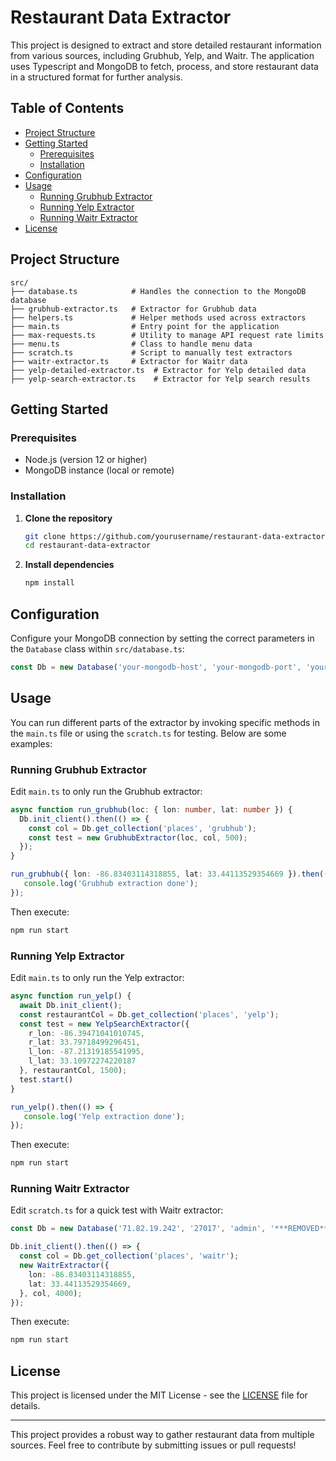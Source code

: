 # Restaurant Data Extractor

This project is designed to extract and store detailed restaurant information from various sources, including Grubhub, Yelp, and Waitr. The application uses Typescript and MongoDB to fetch, process, and store restaurant data in a structured format for further analysis.

## Table of Contents

- [Project Structure](#project-structure)
- [Getting Started](#getting-started)
  - [Prerequisites](#prerequisites)
  - [Installation](#installation)
- [Configuration](#configuration)
- [Usage](#usage)
  - [Running Grubhub Extractor](#running-grubhub-extractor)
  - [Running Yelp Extractor](#running-yelp-extractor)
  - [Running Waitr Extractor](#running-waitr-extractor)
- [License](#license)

## Project Structure

```text
src/
├── database.ts            # Handles the connection to the MongoDB database
├── grubhub-extractor.ts   # Extractor for Grubhub data
├── helpers.ts             # Helper methods used across extractors
├── main.ts                # Entry point for the application
├── max-requests.ts        # Utility to manage API request rate limits
├── menu.ts                # Class to handle menu data
├── scratch.ts             # Script to manually test extractors
├── waitr-extractor.ts     # Extractor for Waitr data
├── yelp-detailed-extractor.ts  # Extractor for Yelp detailed data
├── yelp-search-extractor.ts    # Extractor for Yelp search results
```

## Getting Started

### Prerequisites

- Node.js (version 12 or higher)
- MongoDB instance (local or remote)

### Installation

1. **Clone the repository**
   ```sh
   git clone https://github.com/yourusername/restaurant-data-extractor.git
   cd restaurant-data-extractor
   ```
   
2. **Install dependencies**
   ```sh
   npm install
   ```

## Configuration

Configure your MongoDB connection by setting the correct parameters in the `Database` class within `src/database.ts`:

```typescript
const Db = new Database('your-mongodb-host', 'your-mongodb-port', 'your-username', 'your-password');
```

## Usage

You can run different parts of the extractor by invoking specific methods in the `main.ts` file or using the `scratch.ts` for testing. Below are some examples:

### Running Grubhub Extractor

Edit `main.ts` to only run the Grubhub extractor:

```typescript
async function run_grubhub(loc: { lon: number, lat: number }) {
  Db.init_client().then(() => {
    const col = Db.get_collection('places', 'grubhub');
    const test = new GrubhubExtractor(loc, col, 500);
  });
}

run_grubhub({ lon: -86.83403114318855, lat: 33.44113529354669 }).then(() => {
   console.log('Grubhub extraction done');
});
```

Then execute:
```sh
npm run start
```

### Running Yelp Extractor

Edit `main.ts` to only run the Yelp extractor:

```typescript
async function run_yelp() {
  await Db.init_client();
  const restaurantCol = Db.get_collection('places', 'yelp');
  const test = new YelpSearchExtractor({
    r_lon: -86.39471041010745,
    r_lat: 33.79718499296451,
    l_lon: -87.21319185541995,
    l_lat: 33.10972274220187
  }, restaurantCol, 1500);
  test.start()
}

run_yelp().then(() => {
   console.log('Yelp extraction done');
});
```

Then execute:
```sh
npm run start
```

### Running Waitr Extractor

Edit `scratch.ts` for a quick test with Waitr extractor:

```typescript
const Db = new Database('71.82.19.242', '27017', 'admin', '***REMOVED***');

Db.init_client().then(() => {
  const col = Db.get_collection('places', 'waitr');
  new WaitrExtractor({
    lon: -86.83403114318855,
    lat: 33.44113529354669,
  }, col, 4000);
});
```

Then execute:
```sh
npm run start
```

## License

This project is licensed under the MIT License - see the [LICENSE](LICENSE) file for details.

---

This project provides a robust way to gather restaurant data from multiple sources. Feel free to contribute by submitting issues or pull requests!
